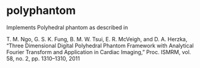 # polyphantom
Implements Polyhedral phantom as described in 

T. M. Ngo, G. S. K. Fung, B. M. W. Tsui, E. R. McVeigh, and D. A. Herzka,
“Three Dimensional Digital Polyhedral Phantom Framework with Analytical Fourier Transform and Application in Cardiac Imaging,”
Proc. ISMRM, vol. 58, no. 2, pp. 1310–1310, 2011
